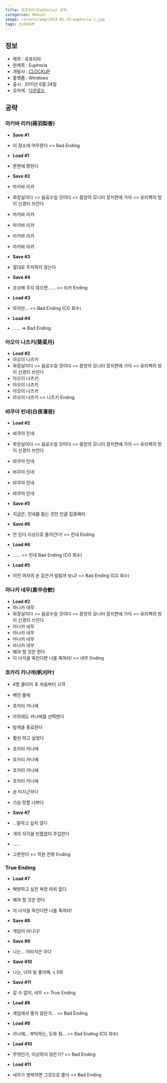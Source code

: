 ```yaml
---
title: 유포리아(Euphoria) 공략
categories: Manual
image: /assets/img/2024-02-29-euphoria-1.jpg
tags: CLOCKUP
---
```


## 정보

* 제목 : 유포리아
* 원제목 : Euphoria
* 개발사 : [CLOCKUP](/tags/clockup)
* 플랫폼 : Windows
* 출시 : 2011년 6월 24일
* 오마케 : [다운로드](/assets/omake/euphoria.zip)

## 공략

### 마키바 리카(蒔羽梨香)

* **Save #1**
* 이 장소에 머무른다 => Bad Ending

* **Load #1**
* 문편에 향한다

* **Save #2**
* 마키바 리카
* 화장실이다 => 음료수일 것이다 => 중앙의 모니터 장치편에 가자 => 유리벽의 방이 신경이 쓰인다
* 마키바 리카
* 마키바 리카
* 마키바 리카
* 마키바 리카

* **Save #3**
* 절대로 주저하지 않는다

* **Save #4**
* 조상해 주지 않으면...... => 리카 Ending

* **Load #3**
* 하지만... => Bad Ending (CG 회수)

* **Load #4**
* ...... => Bad Ending

### 아오이 나츠키(葵菜月)

* **Load #2**
* 아오이 나츠키
* 화장실이다 => 음료수일 것이다 => 중앙의 모니터 장치편에 가자 => 유리벽의 방이 신경이 쓰인다
* 아오이 나츠키
* 아오이 나츠키
* 아오이 나츠키
* 아오이 나츠키 => 나츠키 Ending

### 뱌쿠야 린네(白夜凛音)

* **Load #2**
* 뱌쿠야 린네
* 화장실이다 => 음료수일 것이다 => 중앙의 모니터 장치편에 가자 => 유리벽의 방이 신경이 쓰인다
* 뱌쿠야 린네
* 뱌쿠야 린네
* 뱌쿠야 린네
* 뱌쿠야 린네

* **Save #5**
* 지금은, 린네를 돕는 것인 만큼 집중해라

* **Save #6**
* 안 된다 지상으로 돌아간다! => 린네 Ending

* **Load #6**
* ...... => 린네 Bad Ending (CG 회수)

* **Load #5**
* 이런 여자의 손 같은거 빌릴까 보냐! => Bad Ending (CG 회수)

### 마나카 네무(真中合歓)

* **Load #2**
* 마나카 네무
* 화장실이다 => 음료수일 것이다 => 중앙의 모니터 장치편에 가자 => 유리벽의 방이 신경이 쓰인다
* 마나카 네무
* 마나카 네무
* 마나카 네무
* 마나카 네무
* 해야 할 것은 한다
* 이 녀석을 죽인다면 나를 죽여라! => 네무 Ending

### 호카리 카나에(帆刈叶)

* 4명 클리어 후 처음부터 시작
* 메인 룸에
* 호카리 카나에
* 아무래도 카나에를 선택한다
* 탐색을 종료한다
* 훨씬 하고 싶었다
* 호카리 카나에
* 호카리 카나에
* 호카리 카나에
* 호카리 카나에
* 손 미지근하다
* 가슴 망할 나쁘다

* **Save #7**
* ...말하고 싶지 않다
* 개의 자각을 빈틈없이 주입한다
* ......
* 고문한다 => 학원 잔류 Ending 

### True Ending

* **Load #7**
* 해방하고 싶은 욕망 따위 없다
* 해야 할 것은 한다
* 이 녀석을 죽인다면 나를 죽여라!

* **Save #8**
* 게임이 아니다!

* **Save #9**
* 나는... 어리석은 자다

* **Save #10**
* 나는, 너의 일 좋아해. x 5회

* **Save #11**
* 갈 수 없어, 네무 => True Ending

* **Load #8**
* 게임에서 좋지 않은가... => Bad Ending

* **Load #9**
* 카나에... 부탁하는, 도와 줘... => Bad Ending (CG 회수)

* **Load #10**
* 무엇인가, 이상하지 않은가? => Bad Ending

* **Load #11**
* 네무가 행복하면 그것으로 좋다 => Bad Ending
